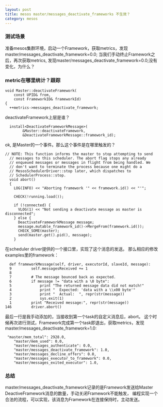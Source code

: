 ```yaml
---
layout: post
title: mesos master/messages_deactivate_frameworks 不生效？
category: mesos
---
```


### 测试场景
准备mesos集群环境，启动一个Framework，获取metrics，发现master/messages_deactivate_framework=0.0; 
当我们手动终止Framework之后，再次获取metrics,  发现master/messages_deactivate_framework=0.0;没有变化，为什么？


### metric在哪里统计？跟踪

```
void Master::deactivateFramework(
    const UPID& from,
    const FrameworkID& frameworkId)
{
  ++metrics->messages_deactivate_framework;

```
deactivateFramework上层是谁？

```
  install<DeactivateFrameworkMessage>(
        &Master::deactivateFramework,
        &DeactivateFrameworkMessage::framework_id);
```
ok, 是Master的一个事件。那么这个事件是在哪里触发的？


```
// NOTE: This function informs the master to stop attempting to send
  // messages to this scheduler. The abort flag stops any already
  // enqueued messages or messages in flight from being handled. We
  // don't want to terminate the process because one might do a
  // MesosSchedulerDriver::stop later, which dispatches to
  // SchedulerProcess::stop.
  void abort()
  {
    LOG(INFO) << "Aborting framework '" << framework.id() << "'";

    CHECK(!running.load());

    if (!connected) {
      VLOG(1) << "Not sending a deactivate message as master is disconnected";
    } else {
      DeactivateFrameworkMessage message;
      message.mutable_framework_id()->MergeFrom(framework.id());
      CHECK_SOME(master);
      send(master.get().pid(), message);
    }
```
在scheduler driver提供的一个接口里，实现了这个消息的发送。
那么相应的修改examples里的framework：

```
  def frameworkMessage(self, driver, executorId, slaveId, message):                                           
  9         self.messagesReceived += 1                                                                              
  8                                                                                                                 
  7         # The message bounced back as expected.                                                                 
  6         if message != "data with a \0 byte":                                                                    
  5             print "The returned message data did not match!"                                                    
  4             print "  Expected: 'data with a \\x00 byte'"                                                        
  3             print "  Actual:  ", repr(str(message))                                                             
  2             sys.exit(1)                                                                                         
  1         print "Received message:", repr(str(message))                                                           
146         driver.abort()                   
```
最后一行是我手动添加的，当接收到第一个task的自定义消息后，abort。
这个时候再次进行测试，Framework完成第一个task即退出，获取metrics，发现master/messages_deactivate_framework=1.0:

```
 "master/mem_total": 2928.0,
    "master/mem_used": 0.0,
    "master/messages_authenticate": 0.0,
    "master/messages_deactivate_framework": 1.0,
    "master/messages_decline_offers": 0.0,
    "master/messages_executor_to_framework": 0.0,
    "master/messages_exited_executor": 1.0,
```

### 总结
master/messages_deactivate_framework记录的是Framework发送给Master DeactiveFramework消息的数量，手动关闭Framework不能触发，
编程实现一个合法的流程，可以实现，该消息为Framework在连接保持时，主动发送。



